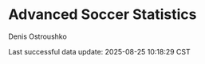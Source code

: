 # Advanced Soccer Statistics
Denis Ostroushko

<!-- gfm -->

Last successful data update: 2025-08-25 10:18:29 CST
